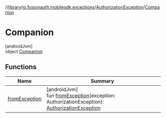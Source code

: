 //[library](../../../../index.md)/[io.fusionauth.mobilesdk.exceptions](../../index.md)/[AuthorizationException](../index.md)/[Companion](index.md)

# Companion

[androidJvm]\
object [Companion](index.md)

## Functions

| Name | Summary |
|---|---|
| [fromException](from-exception.md) | [androidJvm]<br>fun [fromException](from-exception.md)(exception: AuthorizationException): [AuthorizationException](../index.md) |
